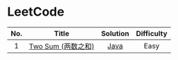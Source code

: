 # LeetCode

| No. | Title                                     | Solution | Difficulty |
| :---: |-------------------------------------------| :--------: | :----------: |
|1| [Two Sum (两数之和)](solution/001_two_sum.md)  | [Java](src/main/leetcode/_001_twoSum/TwoSum.java) |Easy|
